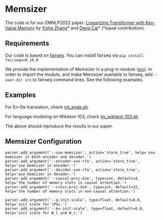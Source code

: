 
# Memsizer

The code is for our EMNLP2022 paper: [Linearizing Transformer with Key-Value Memory](https://arxiv.org/pdf/2203.12644.pdf) by [Yizhe Zhang](https://dreasysnail.github.io/)* and [Deng Cai](https://jcyk.github.io/)* (*equal contribution).


## Requirements

Our code is based on [fairseq](https://github.com/facebookresearch/fairseq). You can install fairseq via `pip install fairseq==0.10.0`

We provide the implementation of Memsizer in a plug-in module ([src](./src)). In order to import the module, and make Memsizer available to fairseq, add `--user-dir src` to fairseq command lines. See the following examples.


## Examples

For En-De translation, check [mt_ende.sh](./mt_ende.sh).

For language modeling on Wikitext-103, check [lm_wikitext-103.sh](./lm_wikitext-103.sh).

The above should reproduce the results in our paper.

## Memsizer Configuration 
```
parser.add_argument('--use-memsizer', action='store_true', help='use memsizer in both encoder and decoder.')
parser.add_argument('--encoder-use-rfa', action='store_true', help='use memsizer in encoder.')
parser.add_argument('--decoder-use-rfa', action='store_true', help='use memsizer in decoder.')
parser.add_argument('--causal-proj-dim', type=int, default=4, help='the number of memory slots in causal attention.')
parser.add_argument('--cross-proj-dim', type=int, default=32, help='the number of memory slots in non-causal attention.')

parser.add_argument('--q-init-scale', type=float, default=8.0, help='init scale for \Phi.')
parser.add_argument('--kv-init-scale', type=float, default=8.0, help='init scale for W_l and W_r.')
```
